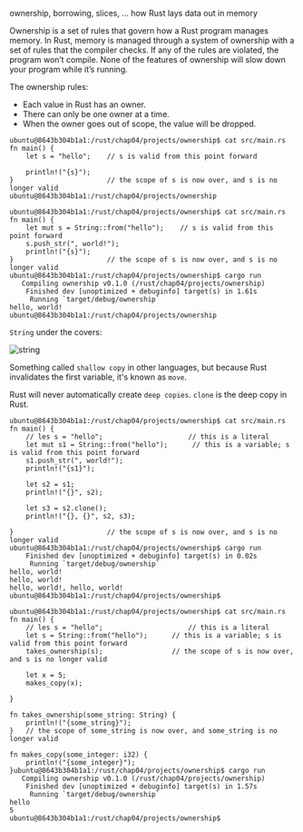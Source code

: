 ownership, borrowing, slices, ... how Rust lays data out in memory

Ownership is a set of rules that govern how a Rust program manages memory. In Rust, memory is managed through a system of ownership with a set of rules that the compiler checks. If any of the rules are violated, the program won’t compile. None of the features of ownership will slow down your program while it’s running.

The ownership rules:
* Each value in Rust has an owner.
* There can only be one owner at a time.
* When the owner goes out of scope, the value will be dropped.

```
ubuntu@8643b304b1a1:/rust/chap04/projects/ownership$ cat src/main.rs
fn main() {
    let s = "hello";    // s is valid from this point forward

    println!("{s}");
}                       // the scope of s is now over, and s is no longer valid
ubuntu@8643b304b1a1:/rust/chap04/projects/ownership

ubuntu@8643b304b1a1:/rust/chap04/projects/ownership$ cat src/main.rs
fn main() {
    let mut s = String::from("hello");    // s is valid from this point forward
    s.push_str(", world!");
    println!("{s}");
}                       // the scope of s is now over, and s is no longer valid
ubuntu@8643b304b1a1:/rust/chap04/projects/ownership$ cargo run
   Compiling ownership v0.1.0 (/rust/chap04/projects/ownership)
    Finished dev [unoptimized + debuginfo] target(s) in 1.61s
     Running `target/debug/ownership`
hello, world!
ubuntu@8643b304b1a1:/rust/chap04/projects/ownership
```

`String` under the covers:

![string](https://doc.rust-lang.org/book/img/trpl04-01.svg)

Something called `shallow copy` in other languages, but because Rust invalidates the first variable, it's known as `move`.

Rust will never automatically create `deep copies`. `clone` is the deep copy in Rust.

```
ubuntu@8643b304b1a1:/rust/chap04/projects/ownership$ cat src/main.rs
fn main() {
    // les s = "hello";                     // this is a literal
    let mut s1 = String::from("hello");      // this is a variable; s is valid from this point forward
    s1.push_str(", world!");
    println!("{s1}");

    let s2 = s1;
    println!("{}", s2);

    let s3 = s2.clone();
    println!("{}, {}", s2, s3);

}                       // the scope of s is now over, and s is no longer valid
ubuntu@8643b304b1a1:/rust/chap04/projects/ownership$ cargo run
    Finished dev [unoptimized + debuginfo] target(s) in 0.02s
     Running `target/debug/ownership`
hello, world!
hello, world!
hello, world!, hello, world!
ubuntu@8643b304b1a1:/rust/chap04/projects/ownership$

ubuntu@8643b304b1a1:/rust/chap04/projects/ownership$ cat src/main.rs
fn main() {
    // les s = "hello";                     // this is a literal
    let s = String::from("hello");      // this is a variable; s is valid from this point forward
    takes_ownership(s);                 // the scope of s is now over, and s is no longer valid

    let x = 5;
    makes_copy(x);

}

fn takes_ownership(some_string: String) {
    println!("{some_string}");
}   // the scope of some_string is now over, and some_string is no longer valid

fn makes_copy(some_integer: i32) {
    println!("{some_integer}");
}ubuntu@8643b304b1a1:/rust/chap04/projects/ownership$ cargo run
   Compiling ownership v0.1.0 (/rust/chap04/projects/ownership)
    Finished dev [unoptimized + debuginfo] target(s) in 1.57s
     Running `target/debug/ownership`
hello
5
ubuntu@8643b304b1a1:/rust/chap04/projects/ownership$
```
